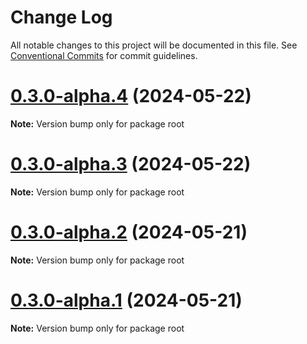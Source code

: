 # Change Log

All notable changes to this project will be documented in this file.
See [Conventional Commits](https://conventionalcommits.org) for commit guidelines.

# [0.3.0-alpha.4](https://github.com/nobl9/nobl9-backstage-plugin/compare/v0.2.0...v0.3.0-alpha.4) (2024-05-22)

**Note:** Version bump only for package root





# [0.3.0-alpha.3](https://github.com/nobl9/nobl9-backstage-plugin/compare/v0.2.0...v0.3.0-alpha.3) (2024-05-22)

**Note:** Version bump only for package root





# [0.3.0-alpha.2](https://github.com/nobl9/nobl9-backstage-plugin/compare/v0.2.0...v0.3.0-alpha.2) (2024-05-21)

**Note:** Version bump only for package root





# [0.3.0-alpha.1](https://github.com/nobl9/nobl9-backstage-plugin/compare/v0.2.0...v0.3.0-alpha.1) (2024-05-21)

**Note:** Version bump only for package root
